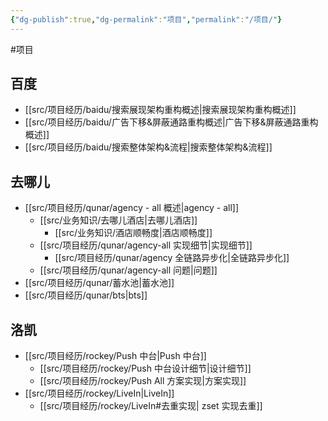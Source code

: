 ```yaml
---
{"dg-publish":true,"dg-permalink":"项目","permalink":"/项目/"}
---
```



#项目 

## 百度

- [[src/项目经历/baidu/搜索展现架构重构概述\|搜索展现架构重构概述]]
- [[src/项目经历/baidu/广告下移&屏蔽通路重构概述\|广告下移&屏蔽通路重构概述]]
- [[src/项目经历/baidu/搜索整体架构&流程\|搜索整体架构&流程]]


## 去哪儿

- [[src/项目经历/qunar/agency - all 概述\|agency - all]]
	- [[src/业务知识/去哪儿酒店\|去哪儿酒店]]
		- [[src/业务知识/酒店顺畅度\|酒店顺畅度]]
	- [[src/项目经历/qunar/agency-all 实现细节\|实现细节]]
		- [[src/项目经历/qunar/agency 全链路异步化\|全链路异步化]]
	- [[src/项目经历/qunar/agency-all 问题\|问题]]
- [[src/项目经历/qunar/蓄水池\|蓄水池]]
- [[src/项目经历/qunar/bts\|bts]]

## 洛凯

- [[src/项目经历/rockey/Push 中台\|Push 中台]]
	- [[src/项目经历/rockey/Push 中台设计细节\|设计细节]]
	- [[src/项目经历/rockey/Push All 方案实现\|方案实现]]
- [[src/项目经历/rockey/LiveIn\|LiveIn]]
	- [[src/项目经历/rockey/LiveIn#去重实现\| zset 实现去重]]

